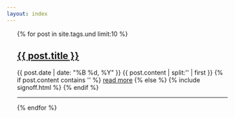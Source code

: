 ```yaml
---
layout: index
---
```


<ul class="posts">
	{% for post in site.tags.und limit:10 %}
	<h2><a href="{{ post.url }}">{{ post.title }}</a></h2>
	<span class="post-date">{{ post.date | date: "%B %d, %Y" }}</span>
	{{ post.content | split:'<!--break-->' | first }}
	{% if post.content contains '<!--break-->' %}
		<a href="{{ post.url }}">read more</a>
	{% else %}
		 {% include signoff.html %}
	{% endif %}
	<hr>
	{% endfor %}
</ul>
